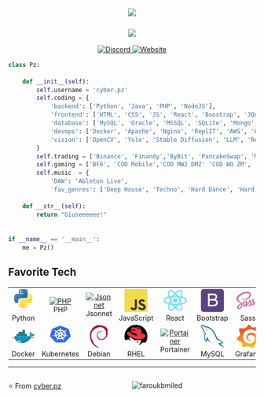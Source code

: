 <h1 align="center">
  <a href="https://git.io/typing-svg">
    <img src="https://readme-typing-svg.herokuapp.com/?lines=Hey,+There+👀;Nice+to+see+you+around!&center=true&size=30">
  </a>
</h1>


<div align="center">
<p align="center">
  <img src="https://cyber.pz.it/assets/pz_logo_nobg.png" width="50%"/>
</p>
<a href="https://discord.gg/e5S8WZmE">
<img alt="Discord" src="https://img.shields.io/discord/957671690035417098">
</a>
<a href="https://cyber.pz.it">
<img alt="Website" src="https://img.shields.io/website?up_message=cyber.pz.it&up_color=green&down_color=black&url=https%3A%2F%2Fcyber.pz.it&style=plastic&link=https%3A%2F%2Fcyber.pz.it"/>
</a>
</div>

```python
class Pz:

    def __init__(self):
        self.username = 'cyber.pz'
        self.coding = {
            'backend': ['Python', 'Java', 'PHP', 'NodeJS'],
            'frontend': ['HTML', 'CSS', 'JS', 'React', 'Boostrap', 'JQuery', 'Angular'],
            'database': ['MySQL', 'Oracle', 'MSSQL', 'SQLite', 'Mongo', 'Postgre', 'N4j'],
            'devops': ['Docker', 'Apache', 'Nginx', 'ReplIT', 'AWS', 'Heroku', 'Jenkins', 'Sterling B2B Integrator', 'SAG WebMethods'],
            'vision': ['OpenCV', 'Yolo', 'Stable Diffusion', 'LLM', 'RAGs']
        }
        self.trading = ['Binance', 'Finandy','ByBit', 'PancakeSwap', 'MetaTrader 4/5', 'cTrader'] 
        self.gaming = ['BF6', 'COD Mobile','COD MW2 DMZ' 'COD BO ZM', 'LOL', 'Valorant']
        self.music  = {
            'DAW': 'Ableton Live',
            'fav_genres': ['Deep House', 'Techno', 'Hard Dance', 'Hard Bounce', 'Hard Rock', 'Rap/Trap', 'Piano']

    def __str__(self):
        return "Giuseeeeee!"


if __name__ == '__main__':
    me = Pz()
```
<h2 align="left"></h2>
<p href="https://github.com/cyberpz">

<h2 align="left" id="macropower-tech">Favorite Tech</h2>

<table align="center">
  <tr>
    <td align="center" width="96">
      <a href="#macropower-tech">
        <img src="./img/python-original.svg" width="48" height="48" alt="Python" />
      </a>
      <br>Python
    </td>
    <td align="center" width="96">
      <a href="#macropower-tech">
        <img src="https://logodix.com/logo/1625680.png" width="48" height="48" alt="PHP" />
      </a>
      <br>PHP
    </td>
    <td align="center" width="96">
      <a href="#macropower-tech">
        <img src="https://jsonnet.org/img/isologo.svg" width="48" height="48" alt="Jsonnet" />
      </a>
      <br>Jsonnet
    </td>
    <td align="center" width="96">
      <a href="#macropower-tech">
        <img src="./img/javascript-original.svg" width="48" height="48" alt="JavaScript" />
      </a>
      <br>JavaScript
    </td>
    <td align="center" width="96">
      <a href="#macropower-tech" >
        <img src="./img/react-original.svg" width="48" height="48" alt="React" />
      </a>
      <br>React
    </td>
    <td align="center" width="96">
      <a href="#macropower-tech">
        <img src="./img/bootstrap-plain.svg" width="48" height="48" alt="Bootstrap" />
      </a>
      <br>Bootstrap
    </td>
    <td align="center" width="96">
      <a href="#macropower-tech">
        <img src="./img/sass-original.svg" width="48" height="48" alt="Sass" />
      </a>
      <br>Sass
    </td>
  </tr>
  <tr>
    <td align="center" width="96">
      <a href="#macropower-tech" >
        <img src="./img/docker-original.svg" width="48" height="48" alt="Docker" />
      </a>
      <br>Docker
    </td>
    <td align="center" width="96">
      <a href="#macropower-tech" >
        <img src="https://raw.githubusercontent.com/cncf/artwork/master/projects/kubernetes/icon/color/kubernetes-icon-color.svg" width="48" height="48" alt="Kubernetes" />
      </a>
      <br>Kubernetes
    </td>
    <td align="center"  width="96">
      <a href="#macropower-tech">
        <img src="./img/debian-original.svg" width="48" height="48" alt="Debian" />
      </a>
      <br>Debian
    </td>
    <td align="center"  width="96">
      <a href="#macropower-tech">
        <img src="./img/redhat-original.svg" width="48" height="48" alt="RHEL" />
      </a>
      <br>RHEL
    </td>
    <td align="center" width="96">
      <a href="#macropower-tech">
        <img src="https://products.containerize.com/devops/portainer/menu_image.png" width="48" height="48" alt="Portainer" />
      </a>
      <br>Portainer
    </td>
    <td align="center"  width="96">
      <a href="#macropower-tech">
        <img src="./img/mysql-original.svg" width="48" height="48" alt="MySQL" />
      </a>
      <br>MySQL
    </td>
    <td align="center" width="96">
      <a href="#macropower-tech" >
        <img src="https://raw.githubusercontent.com/grafana/grafana/master/public/img/grafana_icon.svg" width="48" height="48" alt="Grafana" />
      </a>
      <br>Grafana
    </td>
  </tr>
 
 
</table>

<hr>
<div style="display: flex;">
  <p style="flex: 1; align-items: center;">
    ⭐️ From <a href="https://github.com/cyberpz"> cyber.pz </a>
  </p>
  <p style="flex: 1; align-items: center;">
    <img src="https://komarev.com/ghpvc/?username=cyberpz&label=Profile%20views&color=0e75b6&style=flat" alt="faroukbmiled" />
  </p>
</div>
